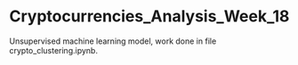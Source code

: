 # Cryptocurrencies_Analysis_Week_18
Unsupervised machine learning model, work done in file crypto_clustering.ipynb.
